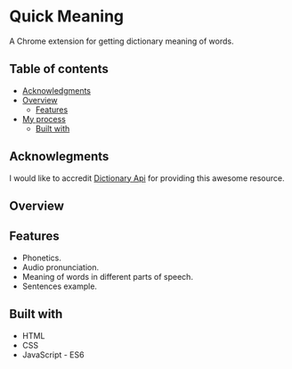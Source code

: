# Quick Meaning

A Chrome extension for getting dictionary meaning of words.

## Table of contents

- [Acknowledgments](#acknowledgments)
- [Overview](#overview)
  - [Features](#features)
- [My process](#my-process)
  - [Built with](#built-with)

## Acknowlegments

I would like to accredit [Dictionary Api](https://dictionaryapi.dev/) for providing this awesome resource.

## Overview

## Features

- Phonetics.
- Audio pronunciation.
- Meaning of words in different parts of speech.
- Sentences example.

## Built with

- HTML
- CSS
- JavaScript - ES6
